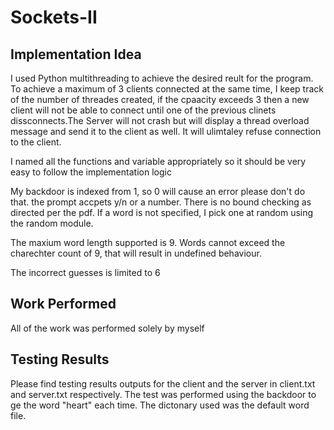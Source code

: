 # Sockets-II

## Implementation Idea

I used Python multithreading to achieve the desired reult for the program. To achieve a maximum of 3 clients connected at the same time, I keep track of the number of threades created, if the cpaacity exceeds 3 then a new client will not be able to connect until one of the previous clinets dissconnects.The Server will not crash but will display a thread overload message and send it to the client as well. It will ulimtaley refuse connection to the client. 

I named all the functions and variable appropriately so it should be very easy to follow the implementation logic

My backdoor is indexed from 1, so 0 will cause an error please don't do that. the prompt accpets y/n or a number. There is no bound checking as directed per the pdf. If a word is not specified, I pick one at random using the random module.

The maxium word length supported is 9. Words cannot exceed the charechter count of 9, that will result in undefined behaviour. 

The incorrect guesses is limited to 6

## Work Performed

All of the work was performed solely by myself

## Testing Results

Please find testing results outputs for the client and the server in client.txt and server.txt respectively. The test was performed using the backdoor to ge the word "heart" each time. The dictonary used was the default word file.
